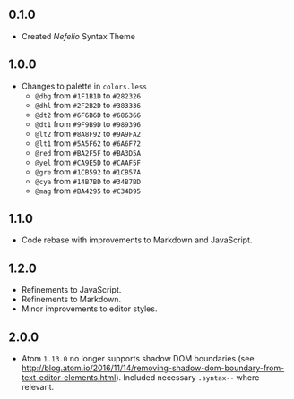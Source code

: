 ## 0.1.0
- Created *Nefelio* Syntax Theme

## 1.0.0
- Changes to palette in `colors.less`
  - `@dbg` from `#1F1B1D` to `#282326`
  - `@dhl` from `#2F2B2D` to `#383336`
  - `@dt2` from `#6F6B6D` to `#686366`
  - `@dt1` from `#9F9B9D` to `#989396`
  - `@lt2` from `#8A8F92` to `#9A9FA2`
  - `@lt1` from `#5A5F62` to `#6A6F72`
  - `@red` from `#BA2F5F` to `#BA3D5A`
  - `@yel` from `#CA9E5D` to `#CAAF5F`
  - `@gre` from `#1CB592` to `#1CB57A`
  - `@cya` from `#14B7BD` to `#34B7BD`
  - `@mag` from `#BA4295` to `#C34D95`

## 1.1.0
- Code rebase with improvements to Markdown and JavaScript.

## 1.2.0
- Refinements to JavaScript.
- Refinements to Markdown.
- Minor improvements to editor styles.

## 2.0.0
- Atom `1.13.0` no longer supports shadow DOM boundaries (see http://blog.atom.io/2016/11/14/removing-shadow-dom-boundary-from-text-editor-elements.html). Included necessary `.syntax--` where relevant.
